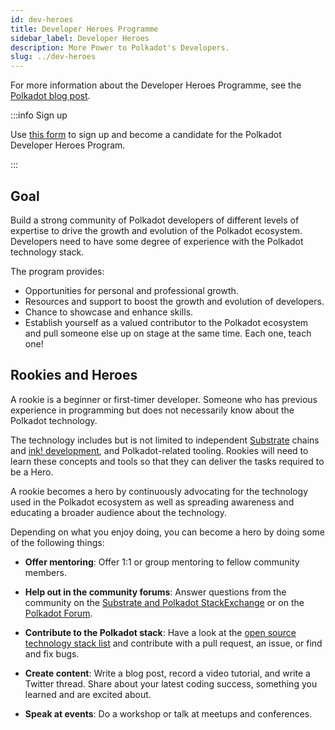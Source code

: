 ```yaml
---
id: dev-heroes
title: Developer Heroes Programme
sidebar_label: Developer Heroes
description: More Power to Polkadot's Developers.
slug: ../dev-heroes
---
```


For more information about the Developer Heroes Programme, see the
[Polkadot blog post](https://polkadot.network/blog/introducing-the-polkadot-developer-heroes-program?utm_source=twitter&utm_medium=social&utm_campaign=dhp&utm_content=tweet&utm_term=announcement).

:::info Sign up

Use [this form](https://info.polkadot.network/polkadot-developer-heroes?ref=cms.polkadot.network) to
sign up and become a candidate for the Polkadot Developer Heroes Program.

:::

## Goal

Build a strong community of Polkadot developers of different levels of expertise to drive the growth
and evolution of the Polkadot ecosystem. Developers need to have some degree of experience with the
Polkadot technology stack.

The program provides:

- Opportunities for personal and professional growth.
- Resources and support to boost the growth and evolution of developers.
- Chance to showcase and enhance skills.
- Establish yourself as a valued contributor to the Polkadot ecosystem and pull someone else up on
  stage at the same time. Each one, teach one!

## Rookies and Heroes

A rookie is a beginner or first-timer developer. Someone who has previous experience in programming
but does not necessarily know about the Polkadot technology.

The technology includes but is not limited to independent [Substrate](./glossary.md#substrate)
chains and [ink! development](../build/build-smart-contracts.md#ink), and Polkadot-related tooling.
Rookies will need to learn these concepts and tools so that they can deliver the tasks required to
be a Hero.

A rookie becomes a hero by continuously advocating for the technology used in the Polkadot ecosystem
as well as spreading awareness and educating a broader audience about the technology.

Depending on what you enjoy doing, you can become a hero by doing some of the following things:

- **Offer mentoring**: Offer 1:1 or group mentoring to fellow community members.

- **Help out in the community forums**: Answer questions from the community on the
  [Substrate and Polkadot StackExchange](https://substrate.stackexchange.com/?ref=cms.polkadot.network)
  or on the [Polkadot Forum](https://forum.polkadot.network/?ref=cms.polkadot.network).

- **Contribute to the Polkadot stack**: Have a look at the
  [open source technology stack list](../build/build-open-source.md) and contribute with a pull
  request, an issue, or find and fix bugs.

- **Create content**: Write a blog post, record a video tutorial, and write a Twitter thread. Share
  about your latest coding success, something you learned and are excited about.

- **Speak at events**: Do a workshop or talk at meetups and conferences.
